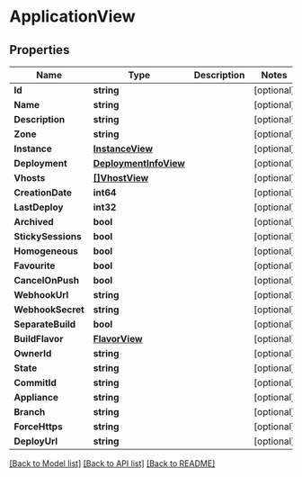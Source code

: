 # ApplicationView

## Properties

Name | Type | Description | Notes
------------ | ------------- | ------------- | -------------
**Id** | **string** |  | [optional] 
**Name** | **string** |  | [optional] 
**Description** | **string** |  | [optional] 
**Zone** | **string** |  | [optional] 
**Instance** | [**InstanceView**](InstanceView.md) |  | [optional] 
**Deployment** | [**DeploymentInfoView**](DeploymentInfoView.md) |  | [optional] 
**Vhosts** | [**[]VhostView**](VhostView.md) |  | [optional] 
**CreationDate** | **int64** |  | [optional] 
**LastDeploy** | **int32** |  | [optional] 
**Archived** | **bool** |  | [optional] 
**StickySessions** | **bool** |  | [optional] 
**Homogeneous** | **bool** |  | [optional] 
**Favourite** | **bool** |  | [optional] 
**CancelOnPush** | **bool** |  | [optional] 
**WebhookUrl** | **string** |  | [optional] 
**WebhookSecret** | **string** |  | [optional] 
**SeparateBuild** | **bool** |  | [optional] 
**BuildFlavor** | [**FlavorView**](FlavorView.md) |  | [optional] 
**OwnerId** | **string** |  | [optional] 
**State** | **string** |  | [optional] 
**CommitId** | **string** |  | [optional] 
**Appliance** | **string** |  | [optional] 
**Branch** | **string** |  | [optional] 
**ForceHttps** | **string** |  | [optional] 
**DeployUrl** | **string** |  | [optional] 

[[Back to Model list]](../README.md#documentation-for-models) [[Back to API list]](../README.md#documentation-for-api-endpoints) [[Back to README]](../README.md)


